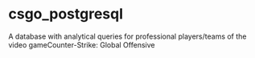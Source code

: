 # csgo_postgresql
A database with analytical queries for professional players/teams of the video gameCounter-Strike: Global Offensive
